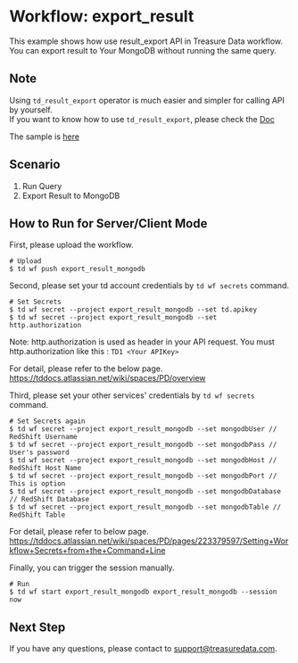 # Workflow: export_result
This example shows how use result_export API in Treasure Data workflow. 
You can export result to Your MongoDB without running the same query.

## Note

Using `td_result_export` operator is much easier and simpler for calling API by yourself.  
If you want to know how to use `td_result_export`, please check the [Doc](https://tddocs.atlassian.net/wiki/spaces/PD/pages/1084693/Reference+for+Treasure+Data+Operators#td_result_export%3E%3A)  

The sample is [here](https://github.com/treasure-data/treasure-boxes/blob/master/scenarios/result_export/export_result_prallel.dig)

## Scenario

1. Run Query
2. Export Result to MongoDB

## How to Run for Server/Client Mode
First, please upload the workflow.
```
# Upload
$ td wf push export_result_mongodb
```

Second, please set your td account credentials by ```td wf secrets``` command.
```
# Set Secrets
$ td wf secret --project export_result_mongodb --set td.apikey
$ td wf secret --project export_result_mongodb --set http.authorization
```

Note: http.authorization is used as header in your API request.
You must http.authorization like this : ```TD1 <Your APIKey>```

For detail, please refer to the below page.
https://tddocs.atlassian.net/wiki/spaces/PD/overview


Third, please set your other services' credentials by ```td wf secrets``` command.
```
# Set Secrets again
$ td wf secret --project export_result_mongodb --set mongodbUser // RedShift Username
$ td wf secret --project export_result_mongodb --set mongodbPass // User's password
$ td wf secret --project export_result_mongodb --set mongodbHost // RedShift Host Name
$ td wf secret --project export_result_mongodb --set mongodbPort // This is option
$ td wf secret --project export_result_mongodb --set mongodbDatabase // RedShift Database
$ td wf secret --project export_result_mongodb --set mongodbTable // RedShift Table
```

For detail, please refer to below page.
https://tddocs.atlassian.net/wiki/spaces/PD/pages/223379597/Setting+Workflow+Secrets+from+the+Command+Line

Finally, you can trigger the session manually.

```
# Run
$ td wf start export_result_mongodb export_result_mongodb --session now
```

## Next Step
If you have any questions, please contact to support@treasuredata.com.
